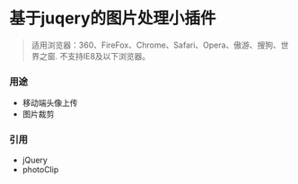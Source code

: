 # 基于juqery的图片处理小插件

> 适用浏览器：360、FireFox、Chrome、Safari、Opera、傲游、搜狗、世界之窗. 不支持IE8及以下浏览器。

### 用途

- 移动端头像上传
- 图片裁剪

### 引用

- jQuery
- photoClip
